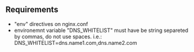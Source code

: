 ## Requirements

- "env" directives on nginx.conf
- environemnt variable "DNS_WHITELIST" must have be string separeted by commas, do not use spaces. i.e.:  DNS_WHITELIST=dns.name1.com,dns.name2.com

